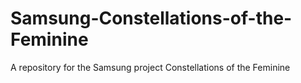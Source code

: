 # Samsung-Constellations-of-the-Feminine
A repository for the Samsung project Constellations of the Feminine
